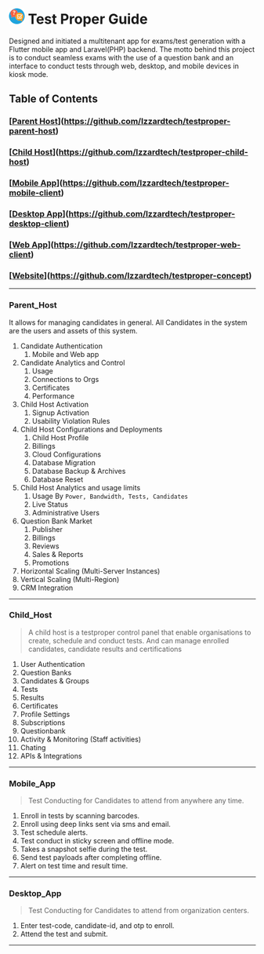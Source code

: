 # ![Test Proper](images/TestProperx32.png)   Test Proper Guide

Designed and initiated a multitenant app for exams/test generation with a Flutter mobile app and Laravel(PHP) backend. The motto behind this project is to conduct seamless exams with the use of a question bank and an interface to conduct tests through web, desktop, and mobile devices in kiosk mode.

## Table of Contents

### **[[Parent Host](###Parent_Host)](https://github.com/Izzardtech/testproper-parent-host)**
### **[[Child Host](###Child_Host)](https://github.com/Izzardtech/testproper-child-host)**
### **[[Mobile App](###Mobile_App)](https://github.com/Izzardtech/testproper-mobile-client)**
### **[[Desktop App](###Desktop_App)](https://github.com/Izzardtech/testproper-desktop-client)**
### **[[Web App](###Web_App)](https://github.com/Izzardtech/testproper-web-client)**
### **[[Website](###Website)](https://github.com/Izzardtech/testproper-concept)**

---
### Parent_Host
It allows for managing candidates in general. All Candidates in the system are the users and assets of this system.

1. Candidate Authentication
   1. Mobile and Web app
2. Candidate Analytics and Control
   1. Usage
   2. Connections to Orgs
   3. Certificates
   4. Performance
3. Child Host Activation
   1. Signup Activation
   2. Usability Violation Rules
4. Child Host Configurations and Deployments
   1. Child Host Profile
   2. Billings
   3. Cloud Configurations
   4. Database Migration
   5. Database Backup & Archives
   6. Database Reset
5. Child Host Analytics and usage limits
   1. Usage By `Power, Bandwidth, Tests, Candidates`
   2. Live Status
   3. Administrative Users
6. Question Bank Market
   1. Publisher
   2. Billings
   3. Reviews
   4. Sales & Reports
   5. Promotions
7. Horizontal Scaling (Multi-Server Instances)
8. Vertical Scaling (Multi-Region)
9. CRM Integration

---
### Child_Host
> A child host is a testproper control panel that enable organisations to create, schedule and conduct tests. And can manage enrolled candidates, candidate results and certifications

1. User Authentication
2. Question Banks
3. Candidates & Groups
4. Tests
5. Results
6. Certificates
7. Profile Settings
8. Subscriptions
9. Questionbank
10. Activity & Monitoring (Staff activities)
11. Chating
12. APIs & Integrations

---
### Mobile_App
> Test Conducting for Candidates to attend from anywhere any time.

1. Enroll in tests by scanning barcodes.
2. Enroll using deep links sent via sms and email.
3. Test schedule alerts.
4. Test conduct in sticky screen and offline mode.
5. Takes a snapshot selfie during the test.
6. Send test payloads after completing offline.
7. Alert on test time and result time.

---
### Desktop_App
> Test Conducting for Candidates to attend from organization centers.

1. Enter test-code, candidate-id, and otp to enroll.
2. Attend the test and submit.
---





